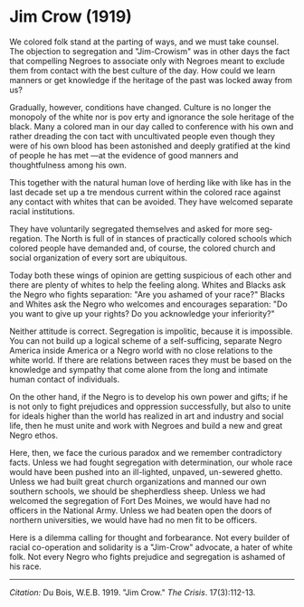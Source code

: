 # Jim Crow (1919)

We  colored folk stand at the parting of ways, and we must take counsel. The objection to segregation and "Jim-Crowism" was in other days the fact that compelling Ne­groes to associate only with Negroes meant to exclude them from contact with the best culture of the day. How could we learn manners or get knowledge if the heritage of the past was locked away from us?

Gradually, however, conditions have changed. Culture is no longer the monopoly of the white nor is pov­ erty and ignorance the sole heritage of the black. Many a colored man in our day called to conference with his own and rather dreading the con­ tact with uncultivated people even though they were of his own blood has been astonished and deeply grati­fied at the kind of people he has met —at the evidence of good manners and thoughtfulness among his own.

This together with the natural human love of herding like with like has in the last decade set up a tre­ mendous current within the colored race against any contact with whites that can be avoided. They have wel­comed separate racial institutions.

They have voluntarily segregated themselves and asked for more seg­regation. The North is full of in­ stances of practically colored schools which colored people have demanded and, of course, the colored church and social organization of every sort are ubiquitous.

Today both these wings of opinion are getting suspicious of each other and there are plenty of whites to help the feeling along. Whites and Blacks ask the Negro who fights separation: "Are you ashamed of your race?" Blacks and Whites ask the Negro who welcomes and encourages separation: "Do you want to give up your rights? Do you acknowledge your inferi­ority?"

Neither attitude is correct. Segregation is impolitic, because it is impossible. You can not build up a logical scheme of a self-sufficing, sep­arate Negro America inside America or a Negro world with no close rela­tions to the white world. If there are relations between races they must be based on the knowledge and sym­pathy that come alone from the long and intimate human contact of indi­viduals.

On the other hand, if the Negro is to develop his own power and gifts; if he is not only to fight prejudices and oppression successfully, but also to unite for ideals higher than the world has realized in art and indus­try and social life, then he must unite and work with Negroes and build a new and great Negro ethos.

Here, then, we face the curious paradox and we remember contradictory facts. Unless we had fought segregation with determination, our whole race would have been pushed into an ill-lighted, unpaved, un-sewered ghetto. Unless we had built great church organizations and manned our own southern schools, we should be shepherdless sheep. Unless we had welcomed the segregation of Fort Des Moines, we would have had no officers in the National Army. Unless we had beaten open the doors of northern universities, we would have had no men fit to be officers.

Here is a dilemma calling for thought and forbearance. Not every builder of racial co-operation and solidarity is a "Jim-Crow" advocate, a hater of white folk. Not every Negro who fights prejudice and segregation is ashamed of his race.


______________
*Citation:* Du Bois, W.E.B. 1919. "Jim Crow." *The Crisis*. 17(3):112-13.